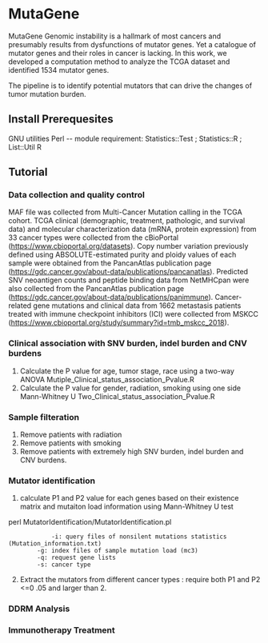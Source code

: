 # MutaGene
MutaGene
Genomic instability is a hallmark of most cancers and presumably results from dysfunctions of mutator genes. Yet a catalogue of mutator genes and their roles in cancer is lacking. In this work, we developed a computation method to analyze the TCGA dataset and identified 1534 mutator genes.

The pipeline is to identify potential mutators that can drive the changes of tumor mutation burden.

## Install Prerequesites
GNU utilities
Perl -- 
    module requirement:
    Statistics::Test ; 
    Statistics::R ;  
    List::Util
R

## Tutorial 

### Data collection and quality control

MAF file was collected from Multi-Cancer Mutation calling in the TCGA cohort. 
TCGA clinical (demographic, treatment, pathologic, and survival data) and molecular characterization data (mRNA, protein expression) from 33 cancer types were collected from the cBioPortal (https://www.cbioportal.org/datasets). 
Copy number variation previously defined using ABSOLUTE-estimated purity and ploidy values of each sample were obtained from the PancanAtlas publication page (https://gdc.cancer.gov/about-data/publications/pancanatlas). 
Predicted SNV neoantigen counts and peptide binding data from NetMHCpan were also collected from the PancanAtlas publication page (https://gdc.cancer.gov/about-data/publications/panimmune). 
Cancer-related gene mutations and clinical data from 1662 metastasis patients treated with immune checkpoint inhibitors (ICI) were collected from MSKCC (https://www.cbioportal.org/study/summary?id=tmb_mskcc_2018). 

### Clinical association with SNV burden, indel burden and CNV burdens

1. Calculate the P value for age, tumor stage, race using a two-way ANOVA
Mutiple_Clinical_status_association_Pvalue.R 
2. Calculate the P value for gender, radiation, smoking using one side Mann-Whitney U 
Two_Clinical_status_association_Pvalue.R

### Sample filteration

1. Remove patients with radiation
2. Remove patients with smoking 
3. Remove patients with extremely high SNV burden, indel burden and CNV burdens.

### Mutator identification

1. calculate P1 and P2 value for each genes based on their existence matrix and mutaiton load information using Mann-Whitney U test

perl MutatorIdentification/MutatorIdentification.pl 
            
           		-i: query files of nonsilent mutations statistics (Mutation_information.txt)
			-g: index files of sample mutation load (mc3)
			-q: request gene lists
			-s: cancer type
           
 2. Extract the mutators from different cancer types : require both P1 and P2 <=0 .05 and larger than 2.
 
### DDRM Analysis

### Immunotherapy Treatment



